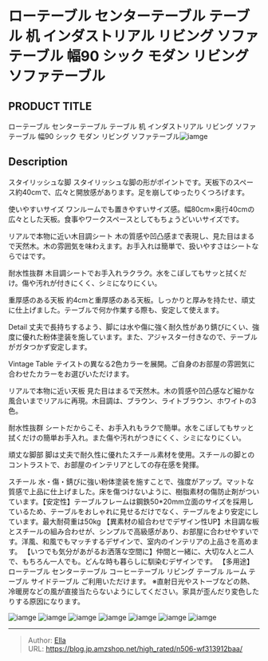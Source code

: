 # ローテーブル センターテーブル テーブル 机 インダストリアル リビング ソファテーブル 幅90 シック モダン リビング ソファテーブル


## PRODUCT TITLE 

ローテーブル センターテーブル テーブル 机 インダストリアル リビング ソファテーブル 幅90 シック モダン リビング ソファテーブル![iamge](https://b2bfiles1.gigab2b.cn/image/wkseller/7404/20231206_305f8038ee24230077ae389dfc533237.jpg)

## Description

スタイリッシュな脚
スタイリッシュな脚の形がポイントです。天板下のスペース約40cmで、広々と開放感があります。足を崩してゆったりくつろげます。

使いやすいサイズ
ワンルームでも置きやすいサイズ感。幅80cm×奥行40cmの広々とした天板。食事やワークスペースとしてもちょうどいいサイズです。

リアルで本物に近い木目調シート
木の質感や凹凸感まで表現し、見た目はまるで天然木。木の雰囲気を味わえます。お手入れは簡単で、扱いやすさはシートならではです。

耐水性抜群
木目調シートでお手入れラクラク。水をこぼしてもサッと拭くだけ。傷や汚れが付きにくく、シミになりにくい。

重厚感のある天板
約4cmと重厚感のある天板。しっかりと厚みを持たせ、頑丈に仕上げました。テーブルで何か作業する際も、安定して使えます。

Detail
丈夫で長持ちするよう、脚には水や傷に強く耐久性があり錆びにくい、強度に優れた粉体塗装を施しています。また、アジャスター付きなので、テーブルがガタつかず安定します。

Vintage Table
テイストの異なる2色カラーを展開。ご自身のお部屋の雰囲気に合わせたカラーをお選びいただけます。

リアルで本物に近い天板
見た目はまるで天然木。木の質感や凹凸感など細かな風合いまでリアルに再現。木目調は、ブラウン、ライトブラウン、ホワイトの3色。

耐水性抜群
シートだからこそ、お手入れもラクで簡単。水をこぼしてもサッと拭くだけの簡単お手入れ。また傷や汚れがつきにくく、シミになりにくい。

頑丈な脚部
脚は丈夫で耐久性に優れたスチール素材を使用。スチールの脚とのコントラストで、お部屋のインテリアとしての存在感を発揮。

スチール
水・傷・錆びに強い粉体塗装を施すことで、強度がアップ。マットな質感で上品に仕上げました。床を傷つけないように、樹脂素材の傷防止剤がついています。【安定性】テーブルフレームは鋼鉄50*20mm立面のサイズを採用しているため、テーブルをおしゃれに見せるだけでなく、テーブルをより安定にしています。最大耐荷重は50kg
【異素材の組合わせでデザイン性UP】木目調な板とスチールの組み合わせが、シンプルで高級感があり、お部屋に合わせやすいです。洋風、和風でもマッチするデザインで、室内のインテリアの上品さを高めます。
【いつでも気分があがるお洒落な空間に】仲間と一緒に、大切な人と二人で、もちろん一人でも。どんな時も暮らしに馴染むデザインです。
【多用途】ローテーブル センターテーブル コーヒーテーブル リビング テーブル ルーム テーブル サイドテーブル ご利用いただけます。
※直射日光やストーブなどの熱、冷暖房などの風が直接当たらないようにしてください。家具が歪んだり変色したりする原因になります。





![iamge](https://b2bfiles1.gigab2b.cn/image/wkseller/7404/20231206_31222878a14e096e9d11e968f20fe205.jpg)
![iamge](https://b2bfiles1.gigab2b.cn/image/wkseller/7404/20231206_2265a4d51691a35185c71e0f57d635da.jpg)
![iamge](https://b2bfiles1.gigab2b.cn/image/wkseller/7404/20231206_9676b07a6d5ac1aa932b0eb8908e4818.jpg)
![iamge](https://b2bfiles1.gigab2b.cn/image/wkseller/7404/20231206_b94375394b9d0bde6fadf0579b30a31d.jpg)
![iamge](https://b2bfiles1.gigab2b.cn/image/wkseller/7404/20231206_a5f045a144eb8a4d4a4a2388800442c9.jpg)
![iamge](https://b2bfiles1.gigab2b.cn/image/wkseller/7404/20231206_4eec0d31bd10ee31dc3da8307a10a0f0.jpg)
![iamge](https://b2bfiles1.gigab2b.cn/image/wkseller/7404/20231206_4dfea5a7547bdf4acdbf8c373de74cee.jpg)


---

> Author: [Ella](https://blog.jp.amzshop.net/)  
> URL: https://blog.jp.amzshop.net/high_rated/n506-wf313912baa/  

